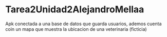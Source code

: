 # Tarea2Unidad2AlejandroMellaa
Apk conectada  a una base de datos que guarda usuarios, ademos cuenta coin un mapa que muestra la ubicacion de una veterinaria (ficticia)
